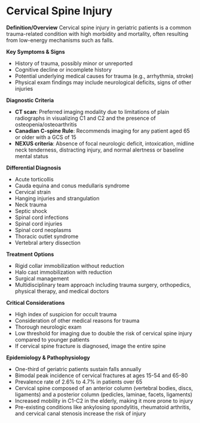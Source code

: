 # Cervical Spine Injury

**Definition/Overview**
Cervical spine injury in geriatric patients is a common trauma-related condition with high morbidity and mortality, often resulting from low-energy mechanisms such as falls.

**Key Symptoms & Signs**
- History of trauma, possibly minor or unreported
- Cognitive decline or incomplete history
- Potential underlying medical causes for trauma (e.g., arrhythmia, stroke)
- Physical exam findings may include neurological deficits, signs of other injuries

**Diagnostic Criteria**
- **CT scan**: Preferred imaging modality due to limitations of plain radiographs in visualizing C1 and C2 and the presence of osteopenia/osteoarthritis
- **Canadian C-spine Rule**: Recommends imaging for any patient aged 65 or older with a GCS of 15
- **NEXUS criteria**: Absence of focal neurologic deficit, intoxication, midline neck tenderness, distracting injury, and normal alertness or baseline mental status

**Differential Diagnosis**
- Acute torticollis
- Cauda equina and conus medullaris syndrome
- Cervical strain
- Hanging injuries and strangulation
- Neck trauma
- Septic shock
- Spinal cord infections
- Spinal cord injuries
- Spinal cord neoplasms
- Thoracic outlet syndrome
- Vertebral artery dissection

**Treatment Options**
- Rigid collar immobilization without reduction
- Halo cast immobilization with reduction
- Surgical management
- Multidisciplinary team approach including trauma surgery, orthopedics, physical therapy, and medical doctors

**Critical Considerations**
- High index of suspicion for occult trauma
- Consideration of other medical reasons for trauma
- Thorough neurologic exam
- Low threshold for imaging due to double the risk of cervical spine injury compared to younger patients
- If cervical spine fracture is diagnosed, image the entire spine

**Epidemiology & Pathophysiology**
- One-third of geriatric patients sustain falls annually
- Bimodal peak incidence of cervical fractures at ages 15-54 and 65-80
- Prevalence rate of 2.6% to 4.7% in patients over 65
- Cervical spine composed of an anterior column (vertebral bodies, discs, ligaments) and a posterior column (pedicles, laminae, facets, ligaments)
- Increased mobility in C1-C2 in the elderly, making it more prone to injury
- Pre-existing conditions like ankylosing spondylitis, rheumatoid arthritis, and cervical canal stenosis increase the risk of injury